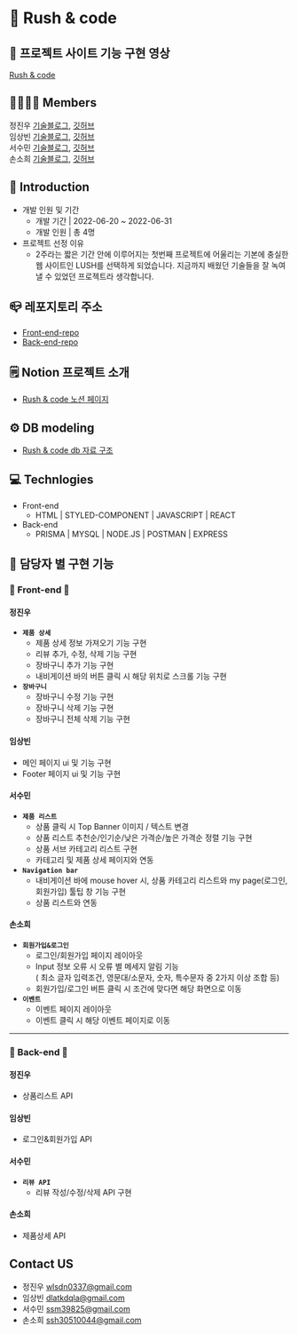 # 🧼 Rush & code
## 🎥 프로젝트 사이트 기능 구현 영상
[Rush & code]()
## 👨‍👨‍👧‍👧 Members  
정진우 [기술블로그](https://velog.io/@happyeveryone96), [깃허브](https://github.com/happyeveryone96)  
임상빈 [기술블로그](), [깃허브](https://github.com/wjdghks963)  
서수민 [기술블로그](https://velog.io/@sssm), [깃허브](https://github.com/ssm825)  
손소희 [기술블로그](https://sophie0527.tistory.com/), [깃허브](https://github.com/Sophie0527) 
## 📢 Introduction  
* 개발 인원 및 기간  
  * 개발 기간 | 2022-06-20 ~ 2022-06-31
  * 개발 인원 | 총 4명  
* 프로젝트 선정 이유  
  * 2주라는 짧은 기간 안에 이루어지는 첫번째 프로젝트에 어울리는 기본에 충실한 웹 사이트인 LUSH를 선택하게 되었습니다. 지금까지 배웠던 기술들을 잘 녹여낼 수 있었던 프로젝트라 생각합니다. 
## 📪 레포지토리 주소  
* [Front-end-repo](https://github.com/wecode-bootcamp-korea/justcode-5-1st-rushandcode-front)
* [Back-end-repo](https://github.com/wecode-bootcamp-korea/justcode-5-1st-rushandcode-back)
## 🗒 Notion 프로젝트 소개
* [Rush & code 노션 페이지](https://www.notion.so/wecode/5-Rush-Code-e28f874f440d4ee8bad7e6d268b12772)
## ⚙ DB modeling
* [Rush & code db 자료 구조](https://dbdiagram.io/d/6299d08254ce263527530e12)
## 💻 Technlogies
* Front-end
  * HTML | STYLED-COMPONENT | JAVASCRIPT | REACT
* Back-end
  * PRISMA | MYSQL | NODE.JS | POSTMAN | EXPRESS
## 👀 담당자 별 구현 기능 
### 🔸 Front-end 🔸

#### 정진우
- **`제품 상세`**
  - 제품 상세 정보 가져오기 기능 구현
  - 리뷰 추가, 수정, 삭제 기능 구현
  - 장바구니 추가 기능 구현
  - 내비게이션 바의 버튼 클릭 시 해당 위치로 스크롤 기능 구현 
- **`장바구니`**
  - 장바구니 수정 기능 구현
  - 장바구니 삭제 기능 구현
  - 장바구니 전체 삭제 기능 구현

#### 임상빈  
- 메인 페이지 ui 및 기능 구현  
- Footer 페이지 ui 및 기능 구현  

#### 서수민  
- **`제품 리스트`**
  - 상품 클릭 시 Top Banner 이미지 / 텍스트 변경
  - 상품 리스트 추천순/인기순/낮은 가격순/높은 가격순 정렬 기능 구현
  - 상품 서브 카테고리 리스트 구현
  - 카테고리 및 제품 상세 페이지와 연동
- **`Navigation bar`**
  - 내비게이션 바에 mouse hover 시, 상품 카테고리 리스트와 my page(로그인, 회원가입) 툴팁 창 기능 구현
  - 상품 리스트와 연동
  
#### 손소희
- **`회원가입&로그인`**
  - 로그인/회원가입 페이지 레이아웃
  - Input 정보 오류 시 오류 별 메세지 알림 기능<br/>
   ( 최소 글자 입력조건, 영문대/소문자, 숫자, 특수문자 중 2가지 이상 조합 등)
  - 회원가입/로그인 버튼 클릭 시 조건에 맞다면 해당 화면으로 이동
- **`이벤트`**
  - 이벤트 페이지 레이아웃
  - 이벤트 클릭 시 해당 이벤트 페이지로 이동

***

### 🔸 Back-end 🔸

#### 정진우 
- 상품리스트 API  

#### 임상빈 
- 로그인&회원가입 API   

#### 서수민 
- **`리뷰 API`**
  - 리뷰 작성/수정/삭제 API 구현 

#### 손소희  
- 제품상세 API  

## Contact US
* 정진우 [wlsdn0337@gmail.com](wlsdn0337@gmail.com)
* 임상빈 [dlatkdqla@gmail.com](dlatkdqla@gmail.com)
* 서수민 [ssm39825@gmail.com](ssm39825@gmail.com)
* 손소희 [ssh30510044@gmail.com](ssh30510044@gmail.com)

